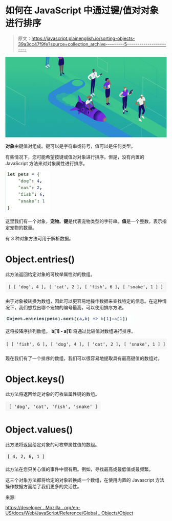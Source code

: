 # 如何在 JavaScript 中通过键/值对对象进行排序

> 原文：<https://javascript.plainenglish.io/sorting-objects-39a3cc47f9fe?source=collection_archive---------5----------------------->

![](img/98a1d76f0589a64a0bdebc18d923135d.png)

**对象**由键值对组成。键可以是字符串或符号，值可以是任何类型。

有些情况下，您可能希望按键或值对对象进行排序。但是，没有内置的 JavaScript 方法来对对象属性进行排序。

![](img/4f67e45ebc24fd8e8707423be533ac65.png)

这里我们有一个对象，**宠物**。**键**是代表宠物类型的字符串。**值**是一个整数，表示指定宠物的数量。

有 3 种对象方法可用于解析数据。

# Object.entries()

此方法返回给定对象的可枚举属性对的数组。

![](img/375273a93ee417b06ba3f4f58fba3aab.png)

由于对象被转换为数组，因此可以更容易地操作数据来查找特定的信息。在这种情况下，我们想找出哪个宠物的编号最高，可以使用排序方法。

![](img/62429bfc0b0a6d8a44c252f2cbc68458.png)

这将按降序排列数组。 **b[1] - a[1]** 将通过比较值对数组进行排序。

![](img/eee628949bcabf61282943ba47e5c8ce.png)

现在我们有了一个排序的数组，我们可以很容易地提取具有最高键值的数组对。

# Object.keys()

此方法将返回给定对象的可枚举属性键的数组。

![](img/2468fff629a2ea12578572beb36c787d.png)

# **Object.values()**

此方法将返回给定对象的可枚举属性值的数组。

![](img/0071cb810bc494860efaf5de74d1c1ed.png)

此方法在您只关心值的事件中很有用。例如，寻找最高或最低值或最频繁。

这三个对象方法都将给定的对象转换成一个数组，在使用内置的 Javascript 方法操作数据方面给了我们更多的灵活性。

来源:

[https://developer . Mozilla . org/en-US/docs/Web/JavaScript/Reference/Global _ Objects/Object](https://developer.mozilla.org/en-US/docs/Web/JavaScript/Reference/Global_Objects/Object)